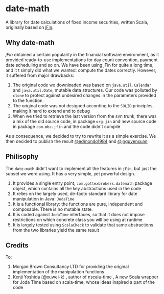 date-math
========

A library for date calculations of fixed income securities, written Scala, originally based on [jFin](http://jfin.org/wp/).


Why date-math
-------
*jFin* obtained a certain popularity in the financial software environment, as it provided ready-to-use implementations for day count convention, payment date scheduling and so on. We have been using jFin for quite a long time, and it t simply did what we wanted: compute the dates correctly. However, it suffered from major drawbacks:


1. The original code we downloaded was based on `java.util.Calendar` and `java.util.Date`, mutable data structures. Our code was polluted by `clone` to protect against undesired changes in the parameters provided to the function.
2. The original code was not designed according to the `SOLID` principles, making it hard to extend and to debug
3. When we tried to retrieve the last version from the svn trunk, there was a mix of the old source code, in package `org.jin` and new source code in package `com.mbc.jfin` and the code didn't compile


As a consequence, we decided to try to rewrite it as a simple exercise. We then decided to publish the result
[@edmondo1984](https://github.com/edmondo1984) and [@jnguyenxuan](https://github.com/jnguyenx)

Philisophy
-----------
The `date-math` didn't want to implement all the features in `jFin`, but just the subset we were using. It has a very simple, yet powerful design.

1.  It provides a single entry point, `com.gottexbrokers.datemath` package object, which contains all the key abstractions used in the code
2.  It relies on the largely used, de-facto standard library for date manipulation in Java: `JodaTime` 
3.  It is a functional library: the functions are pure, independent and composable. There is no mutable state. 
4.  It is coded against `JodaTime` interfaces, so that it does not impose restrictions on which concrete class you will be using at runtime
5.  It is largely tested using `ScalaCheck` to validate that same abstractions from the two libraries yield the same result



Credits
----------

To:

1. Morgan Brown Consultancy LTD for providing the original implementation of the manipulation functions
2. Kenji Yoshida (@xuwei-k) , author of [nscala-time](https://github.com/nscala-time/nscala-time)  , A new Scala wrapper for Joda Time based on scala-time, whose ideas inspired a part of the code 
 
